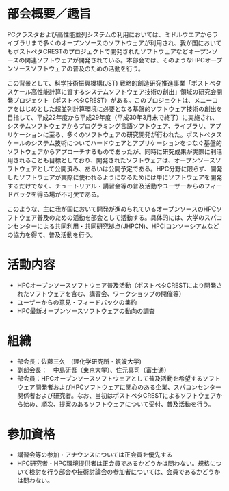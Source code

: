 
# 部会概要／趣旨

PCクラスタおよび高性能並列システムの利用においては、ミドルウエアからライブラリまで多くのオープンソースのソフトウェアが利用され、我が国においてもポストペタCRESTのプロジェクトで開発されたソフトウェアなどオープンソースの関連ソフトウェアが開発されている。本部会では、そのようなHPCオープンソースソフトウェアの普及のための活動を行う。

この背景として、科学技術振興機構(JST) 戦略的創造研究推進事業「ポストペタスケール高性能計算に資するシステムソフトウェア技術の創出」領域の研究会開発プロジェクト（ポストペタCREST）がある。このプロジェクトは、メニーコアをはじめとした超並列計算環境に必要となる基盤的ソフトウェア技術の創出を目指して、平成22年度から平成29年度（平成30年3月末で終了）に実施され、システムソフトウェアからプログラミング言語ソフトウェア、ライブラリ、アプリケーションに至る、多くのソフトウェアの研究開発が行われた。ポストペタスケールのシステム技術についてハードウェアとアプリケーションをつなぐ基盤的ソフトウェアからアプローチするものであったが、同時に研究成果が実際に利活用されることも目標としており、開発されたソフトウェアは、オープンソースソフトウェアとして公開済み、あるいは公開予定である。HPC分野に限らず、開発したソフトウェアが実際に使われるようになるためには単にソフトウェアを開発するだけでなく、チュートリアル・講習会等の普及活動やユーザーからのフィードバックを得る場が不可欠である。

このような、主に我が国において開発が進められているオープンソースのHPCソフトウェア普及のための活動を部会として活動する。具体的には、大学のスパコンセンターによる共同利用・共同研究拠点(JHPCN)、HPCIコンソーシアムなどの協力を得て、普及活動を行う。

# 活動内容

* HPCオープンソースソフトウェア普及活動（ポストペタCRESTにより開発されたソフトウェアを含む、講習会、ワークショップの開催等）
* ユーザーからの意見・フィードバックの集約
* HPC最新オープンソースソフトウェアの動向の調査

# 組織

* 部会長：佐藤三久　(理化学研究所・筑波大学)
* 副部会長：　中島研吾（東京大学）、住元真司（富士通）
* 部会員：HPCオープンソースソフトウェアとして普及活動を希望するソフトウェア開発者およびHPCソフトウェアに関心のある企業、スパコンセンター関係者および研究者。なお、当初はポストペタCRESTによるソフトウェアから始め、順次、提案のあるソフトウェアについて受付、普及活動を行う。

# 参加資格

* 講習会等の参加・アナウンスについては正会員を優先する
* HPC研究者・HPC環境提供者は正会員であるかどうかは問わない。規格について検討を行う部会や技術討論会の参加者については、会員であるかどうかは問わない。

